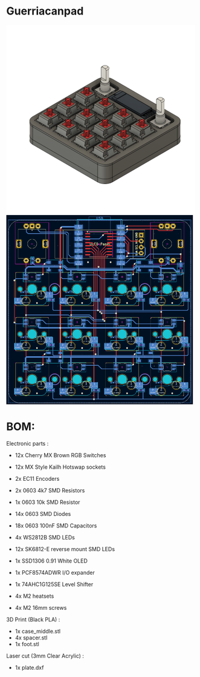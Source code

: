 # Guerriacanpad

[<img src="3d_view.png" alt="3d_view" height="500"/>](3d_view.png)
[<img src="pcb.png" alt="pcb" height="500"/>](pcb.png)

# BOM:
Electronic parts :
- 12x Cherry MX Brown RGB Switches
- 12x MX Style Kailh Hotswap sockets
- 2x EC11 Encoders

- 2x 0603 4k7 SMD Resistors
- 1x 0603 10k SMD Resistor
- 14x 0603 SMD Diodes
- 18x 0603 100nF SMD Capacitors

- 4x WS2812B SMD LEDs
- 12x SK6812-E reverse mount SMD LEDs

- 1x SSD1306 0.91 White OLED

- 1x PCF8574ADWR I/O expander
- 1x 74AHC1G125SE Level Shifter

- 4x M2 heatsets
- 4x M2 16mm screws

3D Print (Black PLA) :
- 1x case_middle.stl
- 4x spacer.stl
- 1x foot.stl

Laser cut (3mm Clear Acrylic) :
- 1x plate.dxf
